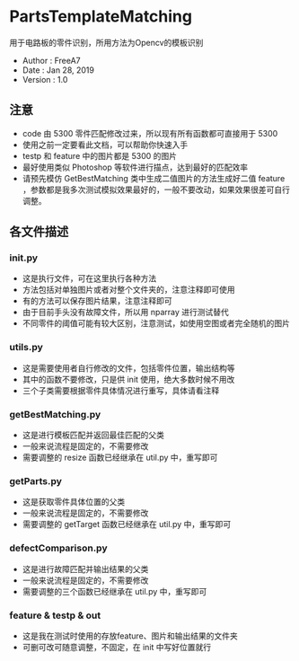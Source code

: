 # PartsTemplateMatching
用于电路板的零件识别，所用方法为Opencv的模板识别
* Author : FreeA7
* Date : Jan 28, 2019
* Version : 1.0

## 注意
* code 由 5300 零件匹配修改过来，所以现有所有函数都可直接用于 5300
* 使用之前一定要看此文档，可以帮助你快速入手
* testp 和 feature 中的图片都是 5300 的图片
* 最好使用类似 Photoshop 等软件进行描点，达到最好的匹配效率
* 请预先模仿 GetBestMatching 类中生成二值图片的方法生成好二值 feature ，参数都是我多次测试模拟效果最好的，一般不要改动，如果效果很差可自行调整。

## 各文件描述
### init.py
* 这是执行文件，可在这里执行各种方法
* 方法包括对单独图片或者对整个文件夹的，注意注释即可使用
* 有的方法可以保存图片结果，注意注释即可
* 由于目前手头没有故障文件，所以用 nparray 进行测试替代
* 不同零件的阈值可能有较大区别，注意测试，如使用空图或者完全随机的图片

### utils.py
* 这是需要使用者自行修改的文件，包括零件位置，输出结构等
* 其中的函数不要修改，只是供 init 使用，绝大多数时候不用改
* 三个子类需要根据零件具体情况进行重写，具体请看注释

### getBestMatching.py
* 这是进行模板匹配并返回最佳匹配的父类
* 一般来说流程是固定的，不需要修改
* 需要调整的 resize 函数已经继承在 util.py 中，重写即可

### getParts.py
* 这是获取零件具体位置的父类
* 一般来说流程是固定的，不需要修改
* 需要调整的 getTarget 函数已经继承在 util.py 中，重写即可

### defectComparison.py
* 这是进行故障匹配并输出结果的父类
* 一般来说流程是固定的，不需要修改
* 需要调整的三个函数已经继承在 util.py 中，重写即可

### feature & testp & out
* 这是我在测试时使用的存放feature、图片和输出结果的文件夹
* 可删可改可随意调整，不固定，在 init 中写好位置就行
